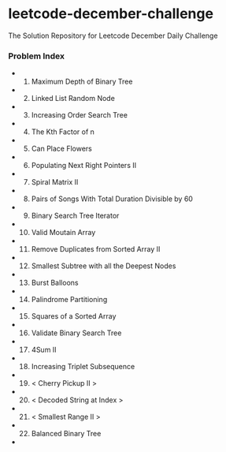 # leetcode-december-challenge
The Solution Repository for Leetcode December Daily Challenge

### Problem Index
* 01) Maximum Depth of Binary Tree
* 02) Linked List Random Node
* 03) Increasing Order Search Tree 
* 04) The Kth Factor of n
* 05) Can Place Flowers
* 06) Populating Next Right Pointers II
* 07) Spiral Matrix II
* 08) Pairs of Songs With Total Duration Divisible by 60
* 09) Binary Search Tree Iterator
* 10) Valid Moutain Array
* 11) Remove Duplicates from Sorted Array II
* 12) Smallest Subtree with all the Deepest Nodes
* 13) Burst Balloons 
* 14) Palindrome Partitioning
* 15) Squares of a Sorted Array
* 16) Validate Binary Search Tree
* 17) 4Sum II
* 18) Increasing Triplet Subsequence
* 19) < Cherry Pickup II >
* 20) < Decoded String at Index >
* 21) < Smallest Range II >
* 22) Balanced Binary Tree
*
